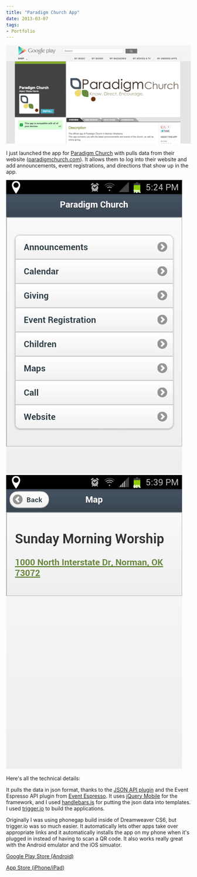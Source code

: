 ```yaml
---
title: "Paradigm Church App"
date: 2013-03-07
tags:
- Portfolio
---
```


<img alt="paradigm-church-app-google-play" src="./paradigm-church-app-google-play.png" />

I just launched the app for <a href="http://paradigmchurch.com/" target="_blank">Paradigm Church</a> with pulls data from their website (<a href="http://paradigmchurch.com">paradigmchurch.com</a>). It allows them to log into their website and add announcements, event registrations, and directions that show up in the app.

<img alt="paradigm-church-app-screenshot" src="./paradigm-church-app-screenshot.png" />

<img alt="paradigm-church-app-screenshot-map" src="./paradigm-church-app-screenshot-map.png" />

Here's all the technical details:

It pulls the data in json format, thanks to the <a href="http://wordpress.org/extend/plugins/json-api/" target="_blank">JSON API plugin</a> and the Event Espresso API plugin from <a href="http://eventespresso.com/" target="_blank">Event Espresso</a>. It uses <a href="http://jquerymobile.com/" target="_blank">jQuery Mobile</a> for the framework, and I used <a href="http://handlebarsjs.com/" target="_blank">handlebars.js</a> for putting the json data into templates. I used <a href="https://trigger.io/" target="_blank">trigger.io</a> to build the applications.

Originally I was using phonegap build inside of Dreamweaver CS6, but trigger.io was so much easier. It automatically lets other apps take over appropriate links and it automatically installs the app on my phone when it's plugged in instead of having to scan a QR code. It also works really great with the Android emulator and the iOS simuator.

<a href="https://play.google.com/store/apps/details?id=io.trigger.forge4a11a14a7b7c11e2928622000a9f3c85&amp;feature=search_result#?t=W251bGwsMSwyLDEsImlvLnRyaWdnZXIuZm9yZ2U0YTExYTE0YTdiN2MxMWUyOTI4NjIyMDAwYTlmM2M4NSJd" target="_blank">Google Play Store (Android)</a>

<a href="https://itunes.apple.com/us/app/paradigm-church/id615749798">App Store (iPhone/iPad)</a>
